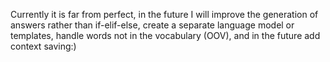 Currently it is far from perfect, in the future I will improve the generation of answers rather than if-elif-else, create a separate language model or templates, handle words not in the vocabulary (OOV), and in the future add context saving:)
